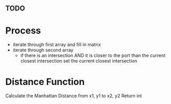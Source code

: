 ## TODO

# Process
- iterate through first array and fill in matrix
- iterate through second array
    - if there is an intersection AND it is closer to the port than the current closest intersection set the current closest intersection

# Distance Function
Calculate the Manhattan Distance from x1, y1 to x2, y2
Return int
